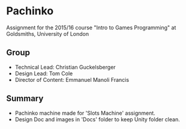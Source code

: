 # Pachinko

Assignment for the 2015/16 course "Intro to Games Programming" at Goldsmiths, University of London

## Group 

* Technical Lead: Christian Guckelsberger
* Design Lead: Tom Cole
* Director of Content: Emmanuel Manoli Francis

## Summary

* Pachinko machine made for 'Slots Machine' assignment.
* Design Doc and images in 'Docs' folder to keep Unity folder clean.